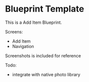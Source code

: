# Blueprint Template

This is a Add Item Blueprint.

Screens:
- Add Item
- Navigation

Screenshots is included for reference

Todo:
- integrate with native photo library  
